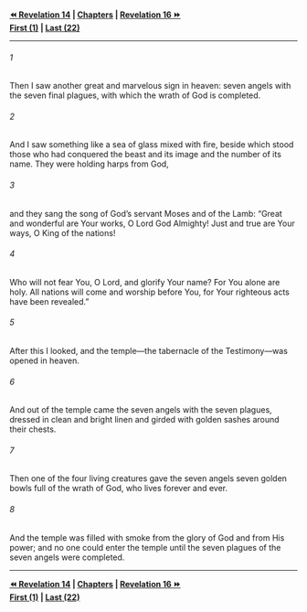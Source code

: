   
**[⏪ Revelation 14](./Revelation%2014.md) | [Chapters](./_index.md) | [Revelation 16 ⏩](./Revelation%2016.md)**  
**[First (1)](./Revelation%201.md) | [Last (22)](./Revelation%2022.md)**  
  
---  
  
###### 1  
Then I saw another great and marvelous sign in heaven: seven angels with the seven final plagues, with which the wrath of God is completed.  
  
###### 2  
And I saw something like a sea of glass mixed with fire, beside which stood those who had conquered the beast and its image and the number of its name. They were holding harps from God,  
  
###### 3  
and they sang the song of God’s servant Moses and of the Lamb: “Great and wonderful are Your works, O Lord God Almighty! Just and true are Your ways, O King of the nations!  
  
###### 4  
Who will not fear You, O Lord, and glorify Your name? For You alone are holy. All nations will come and worship before You, for Your righteous acts have been revealed.”  
  
###### 5  
After this I looked, and the temple—the tabernacle of the Testimony—was opened in heaven.  
  
###### 6  
And out of the temple came the seven angels with the seven plagues, dressed in clean and bright linen and girded with golden sashes around their chests.  
  
###### 7  
Then one of the four living creatures gave the seven angels seven golden bowls full of the wrath of God, who lives forever and ever.  
  
###### 8  
And the temple was filled with smoke from the glory of God and from His power; and no one could enter the temple until the seven plagues of the seven angels were completed.  
  
  
---  
  
**[⏪ Revelation 14](./Revelation%2014.md) | [Chapters](./_index.md) | [Revelation 16 ⏩](./Revelation%2016.md)**  
**[First (1)](./Revelation%201.md) | [Last (22)](./Revelation%2022.md)**  
  
